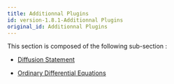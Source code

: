 ```yaml
---
title: Additionnal Plugins
id: version-1.8.1-Additionnal Plugins
original_id: Additionnal Plugins
---
```



This section is composed of the following sub-section :

* [Diffusion Statement](references#DiffusionStatement)

* [Ordinary Differential Equations](references#OrdinaryDifferentialEquations)

